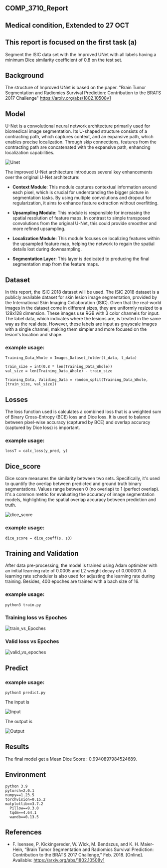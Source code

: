 ## COMP_3710_Report

## Medical condition, Extended to 27 OCT

## This report is focused on the first task (a)
   Segment the ISIC data set with the Improved UNet
   with all labels having a minimum Dice similarity coefficient of 0.8 on the test set.


## Background
The structure of Improved UNet is based on the paper. 
"Brain Tumor Segmentation and Radiomics Survival Prediction: Contribution to the BRATS 2017 Challenge" 
https://arxiv.org/abs/1802.10508v1


## Model
U-Net is a convolutional neural network architecture primarily used for biomedical image segmentation. 
Its U-shaped structure consists of a contracting path, which captures context, and an expansive path,
which enables precise localization. Through skip connections, features from the contracting path are concatenated
with the expansive path, enhancing localization capabilities.

![Unet](./additional_images/unet.png)

The improved U-Net architecture introduces several key enhancements over the original U-Net architecture:

- **Context Module**: This module captures contextual information around each pixel, which is crucial for understanding the bigger picture in segmentation tasks. By using multiple convolutions and dropout for regularization, it aims to enhance feature extraction without overfitting.

- **Upsampling Module**: This module is responsible for increasing the spatial resolution of feature maps. In contrast to simple transposed convolutions from the original U-Net, this could provide smoother and more refined upsampling.

- **Localization Module**: This module focuses on localizing features within the upsampled feature map, helping the network to regain the spatial details lost during downsampling. 

- **Segmentation Layer**: This layer is dedicated to producing the final segmentation map from the feature maps. 

## Dataset
In this report, the ISIC 2018 dataset will be used. 
The ISIC 2018 dataset is a publicly available dataset for skin lesion image segmentation,
provided by the International Skin Imaging Collaboration (ISIC). Given that the real-world
images in the dataset come in different sizes, they are uniformly resized to a 128x128 dimension.
These images use RGB with 3 color channels for input. The label data, which indicates where the lesions are,
is treated in the same way as the real data. However, these labels are input as grayscale images with a single channel,
making them simpler and more focused on the lesion's location and shape.

### example usage:
```
Training_Data_Whole = Images_Dataset_folder(t_data, l_data)

train_size = int(0.8 * len(Training_Data_Whole))
val_size = len(Training_Data_Whole) - train_size

Training_Data, Validing_Data = random_split(Training_Data_Whole, [train_size, val_size])
```

## Losses
The loss function used is calculates a combined loss that is a weighted sum of Binary Cross-Entropy (BCE) loss and Dice loss. 
It is used to balance between pixel-wise accuracy (captured by BCE) and overlap accuracy (captured by Dice loss) is important.

### example usage:
```
lossT = calc_loss(y_pred, y)
```

## Dice_score
Dice score measures the similarity between two sets. 
Specifically, it's used to quantify the overlap between predicted and ground truth binary segmentations.
Values range between 0 (no overlap) to 1 (perfect overlap). 
It's a common metric for evaluating the accuracy of image segmentation models, 
highlighting the spatial overlap accuracy between prediction and truth.

![dice_score](./additional_images/dice_score.png)

### example usage:
```
dice_score = dice_coeff(s, s3)
```

## Training and Validation
After data pre-processing, the model is trained using Adam optimizer with 
an initial learning rate of 0.0005 and L2 weight decay of 0.000001. 
A learning rate scheduler is also used for adjusting the learning rate during training.
Besides, 400 epoches are trained with a bach size of 16.

### example usage:
```
python3 train.py
```

### Training loss vs Epoches

   ![train_vs_Epoches](./additional_Images/Train_loss_vs_Epoches.png)


### Valid loss vs Epoches

   ![valid_vs_epoches](./additional_Images/valid_loss_vs_epoches.png)


## Predict

### example usage:
```
python3 predict.py
```

The input is 

![Input](./additional_Images/ISIC_0000003.jpg)


The output is  

![Output](./additional_Images/ISIC_0000003_out.jpg)


    
## Results
The final model get a Mean Dice Score : 0.9940897984524689.

## Environment
    python 3.9    
    pytorch=2.0.1
    numpy==1.23.5
    torchvision=0.15.2
    matplotlib==3.7.2
      Pillow==9.3.0
      tqdm==4.64.1
      wandb==0.13.5

## References
-  F. Isensee, P. Kickingereder, W. Wick, M. Bendszus, and K. H. Maier-Hein, 
“Brain Tumor Segmentation and Radiomics Survival Prediction: Contribution to the BRATS 2017 Challenge,” 
Feb. 2018. [Online]. Available: https://arxiv.org/abs/1802.10508v1


   











